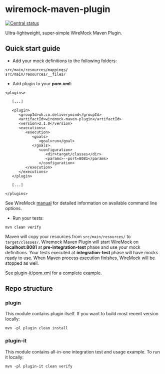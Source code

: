 # wiremock-maven-plugin

[![Central status](https://maven-badges.herokuapp.com/maven-central/uk.co.deliverymind/wiremock-maven-plugin/badge.svg)](https://maven-badges.herokuapp.com/maven-central/uk.co.deliverymind/wiremock-maven-plugin)

Ultra-lightweight, super-simple WireMock Maven Plugin. 

## Quick start guide

- Add your mock definitions to the following folders:

```
src/main/resources/mappings/
src/main/resources/__files/
```

- Add plugin to your **pom.xml**:

```
<plugins>

   [...]

   <plugin>
      <groupId>uk.co.deliverymind</groupId>
      <artifactId>wiremock-maven-plugin</artifactId>
      <version>2.1.0</version>
      <executions>
         <execution>
            <goals>
               <goal>run</goal>
            </goals>
               <configuration>
                  <dir>target/classes</dir>
                  <params>--port=8081</params>
               </configuration>
         </execution>
      </executions>
   </plugin>
   
   [...]
   
</plugins>
```

See WireMock [manual](http://wiremock.org/docs/running-standalone/) for detailed information on available command line options.

- Run your tests:

`mvn clean verify`

Maven will copy your resources from `src/main/resources/` to `target/classes/`. Wiremock Maven Plugin will start WireMock on **localhost:8081** at **pre-integration-test** phase and use your mock definitions. Your tests executed at **integration-test** phase will have mocks ready to use. When Maven process execution finishes, WireMock will be stopped as well.

See [plugin-it/pom.xml](https://github.com/deliverymind/wiremock-maven-plugin/blob/b39542d64f4df86e9c4f771c2aeb394ac264aca5/plugin-it/pom.xml) for a complete example. 

## Repo structure

### plugin

This module contains plugin itself. If you want to build most recent version locally:

`mvn -pl plugin clean install`

### plugin-it

This module contains all-in-one integration test and usage example. To run it locally:

`mvn -pl plugin-it clean verify`
